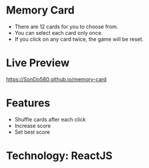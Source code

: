 # Memory Card

- There are 12 cards for you to choose from.
- You can select each card only once.
- If you click on any card twice, the game will be reset.

# Live Preview

https://SonDo580.github.io/memory-card

# Features

- Shuffle cards after each click
- Increase score
- Set best score

# Technology: ReactJS
